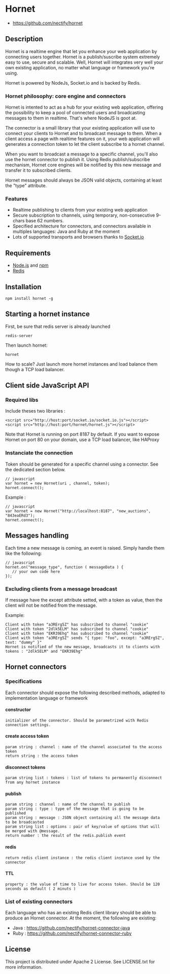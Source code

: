 # Hornet

* https://github.com/nectify/hornet

## Description

Hornet is a realtime engine that let you enhance your web application by connecting users together. Hornet is a publish/suscribe system extremely easy to use, secure and scalable. Well, Hornet will integrates very well your own existing application, no matter what language or framework you're using.

Hornet is powered by NodeJs, Socket.io and is backed by Redis.

### Hornet philosophy: core engine and connectors

Hornet is intented to act as a hub for your existing web application, offering the possibility to keep a pool of connected users and broadcasting messages to them in realtime. That's where NodeJS is goot at.

The connector is a small library that your existing application will use to connect your clients to Hornet and to broadcast message to them. When a client access a page with realtime features on it, your web application will generates a connection token to let the client subscribe to a hornet channel. 

When you want to broadcast a message to a specific channel, you'll also use the hornet connector to publish it. Using Redis publish/subscribe mechanism, Hornet core engines will be notified by this new message and transfer it to subscribed clients.

Hornet messages should always be JSON valid objects, containing at least the "type" attribute.

### Features

* Realtime publishing to clients from your existing web application
* Secure subscription to channels, using temporary, non-consecutive 9-chars base 62 numbers.
* Specified architecture for connectors, and connectors available in multiples languages: Java and Ruby at the moment
* Lots of supported transports and browsers thanks to [Socket.io](http://socket.io/)


## Requirements

* [Node.js](https://github.com/joyent/node) and [npm](http://npmjs.org/)
* [Redis](http://redis.io/)


## Installation

	npm install hornet -g

## Starting a hornet instance

First, be sure that redis server is already launched

	redis-server

Then launch hornet:
  
	hornet

How to scale? Just launch more hornet instances and load balance them though a TCP load balancer.

## Client side JavaScript API    

### Required libs

Include theses two libraries :

    <script src="http://host:port/socket.io/socket.io.js"></script>
    <script src="http://host:port/hornet/hornet.js"></script>

Note that Hornet is running on port 8187 by default. If you want to expose Hornet on port 80 on your domain, use a TCP load balancer, like HAProxy


### Instanciate the connection

Token should be generated for a specific channel using a connector. See the dedicated section below.

    // javascript
    var hornet = new Hornet(uri , channel, token);
    hornet.connect();    

Example :

    // javascript
    var hornet = new Hornet("http://localhost:8187", "new_auctions", "843eaERd3");
    hornet.connect();    


## Messages handling

Each time a new message is coming, an event is raised. Simply handle them like the following:

    // javascript
    hornet.on("message_type", function ( messageData ) {
       // your own code here
    });


### Excluding clients from a message broadcast

If message have the except attribute setted, with a token as value, then the client will not be notified from the message.

Example:

	Client with token "a3RErg5Z" has subscribed to channel "cookie"
	Client with token "2dlk5ELM" has subscribed to channel "cookie"
	Client with token "EKR39Ehg" has subscribed to channel "cookie"	
	Client with token "a3RErg5Z" sends "{ type: "foo", except: "a3RErg5Z", text: "dummy" }"
	Hornet is notified of the new message, broadcasts it to clients with tokens : "2dlk5ELM" and "EKR39Ehg"


## Hornet connectors 

### Specifications

Each connector should expose the following described methods, adapted to implementation language or framework

#### constructor

    initializer of the connector. Should be parametrized with Redis connection settings.

#### create access token

    param string : channel : name of the channel associated to the access token
    return string : the access token

#### disconnect tokens

    param string list : tokens : list of tokens to permanently disconnect from any hornet instance

#### publish

    param string : channel : name of the channel to publish
    param string : type : type of the message that is going to be published
    param string : message : JSON object containing all the message data to be broadcasted
    param string list : options : pair of key/value of options that will be merged with @message.
    return number : the result of the redis.publish event

#### redis

    return redis client instance : the redis client instance used by the connector

#### TTL

    property : the value of time to live for access token. Should be 120 seconds as default ( 2 minuts ) 

### List of existing connectors

Each language who has an existing Redis client library should be able to produce an Hornet connector. At the moment, the following are existing:

* Java : https://github.com/nectify/hornet-connector-java
* Ruby : https://github.com/nectify/hornet-connector-ruby

## License

This project is distributed under Apache 2 License. See LICENSE.txt for more information.